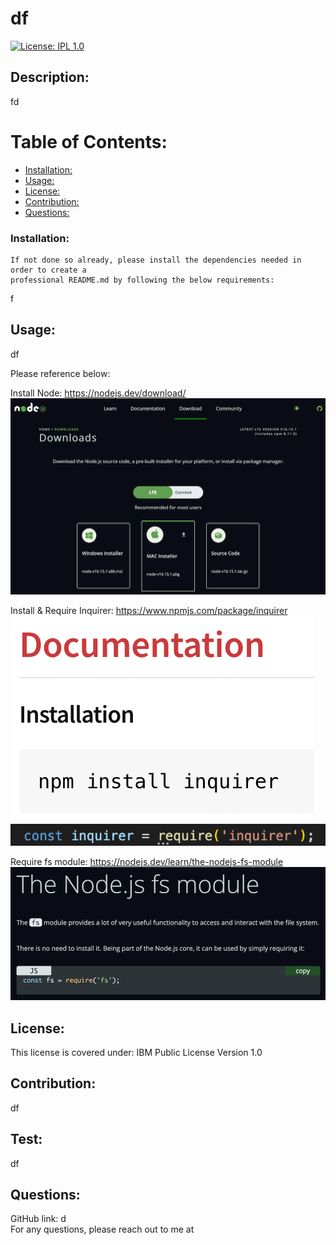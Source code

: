 # df

  [![License: IPL 1.0](https://img.shields.io/badge/License-IPL_1.0-blue.svg)](https://opensource.org/licenses/IPL-1.0)

  ## Description:
  fd
  
  # Table of Contents:
  * [Installation:](#installation:)
  * [Usage:](#usage)
  * [License:](#license)
  * [Contribution:](#contribution)
  * [Questions:](#questions)
  
  ### Installation:
    If not done so already, please install the dependencies needed in order to create a
    professional README.md by following the below requirements:
  f
  ## Usage:
  df

  Please reference below:

  Install Node:
  https://nodejs.dev/download/
  ![](/assets/images/install_node.png)

  Install & Require Inquirer:
  https://www.npmjs.com/package/inquirer
  ![](/assets/images/install_inquirer.png)
  ![](/assets/images/require_inquirer.png)

  Require fs module:
  https://nodejs.dev/learn/the-nodejs-fs-module
  ![](/assets/images/node.js_fs_module.png)


  ## License:
  This license is covered under:
  IBM Public License Version 1.0
  ## Contribution:
  df  
  ## Test:
  df
  ## Questions: 
  GitHub link: d  
  For any questions, please reach out to me at 
  